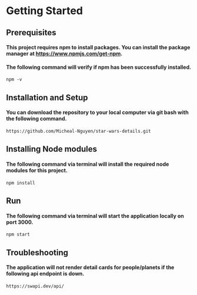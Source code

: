 # Getting Started

## Prerequisites

#### This project requires npm to install packages. You can install the package manager at https://www.npmjs.com/get-npm.
#### The following command will verify if npm has been successfully installed.
```
npm -v 
```

## Installation and Setup

#### You can download the repository to your local computer via git bash with the following command.
```
https://github.com/Micheal-Nguyen/star-wars-details.git
```

## Installing Node modules

#### The following command via terminal will install the required node modules for this project.

```
npm install
```

## Run

#### The following command via terminal will start the application locally on port 3000.

```
npm start
```

## Troubleshooting

#### The application will not render detail cards for people/planets if the following api endpoint is down.

```
https://swapi.dev/api/
```

